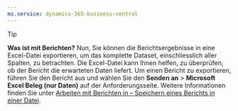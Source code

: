 ```yaml
---
ms.service: dynamics-365-business-central
---
```

> [!TIP]
> **Was ist mit Berichten?** Nun, Sie können die Berichtsergebnisse in eine Excel-Datei exportieren, um das komplette Dataset, einschliesslich aller Spalten, zu betrachten. Die Excel-Datei kann Ihnen helfen, zu überprüfen, ob der Bericht die erwarteten Daten liefert. Um einen Bericht zu exportieren, führen Sie den Bericht aus und wählen Sie den **Senden an** > **Microsoft Excel Beleg (nur Daten)** auf der Anforderungsseite. Weitere Informationen finden Sie unter [Arbeiten mit Berichten in – Speichern eines Berichts in einer Datei](../ui-work-report.md#save-a-report-to-a-file).